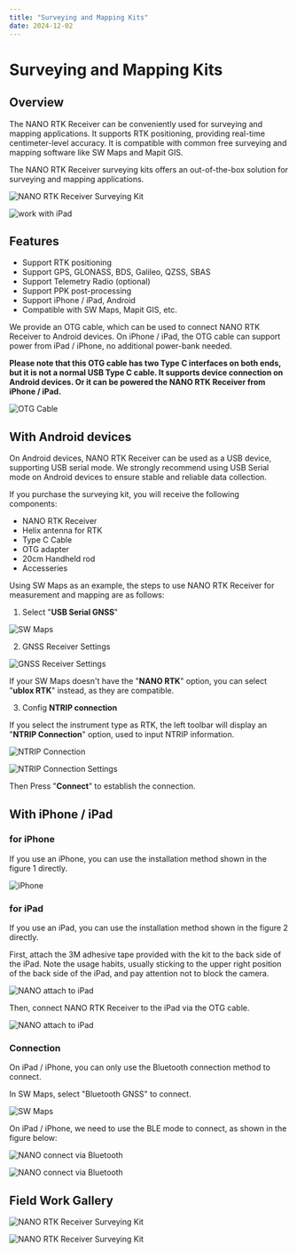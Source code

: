 ```yaml
---
title: "Surveying and Mapping Kits"
date: 2024-12-02
---
```

# Surveying and Mapping Kits

## Overview

The NANO RTK Receiver can be conveniently used for surveying and mapping applications. It supports RTK positioning, providing real-time centimeter-level accuracy.
It is compatible with common free surveying and mapping software like SW Maps and Mapit GIS.

The NANO RTK Receiver surveying kits offers an out-of-the-box solution for surveying and mapping applications.

![NANO RTK Receiver Surveying Kit](../../images/rtk/surveying-and-mapping/handheld_surveying_sets.png)

![work with iPad](../../images/rtk/surveying-and-mapping/nano-with-ipad-600x.png)

## Features

- Support RTK positioning
- Support GPS, GLONASS, BDS, Galileo, QZSS, SBAS
- Support Telemetry Radio (optional)
- Support PPK post-processing
- Support iPhone / iPad, Android
- Compatible with SW Maps, Mapit GIS, etc.
  
We provide an OTG cable, which can be used to connect NANO RTK Receiver to Android devices.
On iPhone / iPad, the OTG cable can support power from iPad / iPhone, no additional power-bank needed.

**Please note that this OTG cable has two Type C interfaces on both ends, but it is not a normal USB Type C cable. It supports device connection on Android devices. Or it can be powered the NANO RTK Receiver from iPhone / iPad.**

![OTG Cable](../../images/rtk/surveying-and-mapping/TYPE-C-OTG-CABLE-500x.png)

## With Android devices

On Android devices, NANO RTK Receiver can be used as a USB device, supporting USB serial mode.
We strongly recommend using USB Serial mode on Android devices to ensure stable and reliable data collection.

If you purchase the surveying kit, you will receive the following components:

- NANO RTK Receiver
- Helix antenna for RTK
- Type C Cable
- OTG adapter
- 20cm Handheld rod
- Accesseries

Using SW Maps as an example, the steps to use NANO RTK Receiver for measurement and mapping are as follows:

1. Select "**USB Serial GNSS**"

![SW Maps](../../images/rtk/surveying-and-mapping/sw-maps-0-01.png)

2. GNSS Receiver Settings

![GNSS Receiver Settings](../../images/rtk/surveying-and-mapping/sw-maps-0-02.png)

If your SW Maps doesn't have the "**NANO RTK**" option, you can select "**ublox RTK**" instead, as they are compatible.

3. Config **NTRIP connection**

If you select the instrument type as RTK, the left toolbar will display an "**NTRIP Connection**" option, used to input NTRIP information.

![NTRIP Connection](../../images/rtk/surveying-and-mapping/sw-maps-0-03.png)

![NTRIP Connection Settings](../../images/rtk/surveying-and-mapping/sw-maps-0-04.png)

Then Press "**Connect**" to establish the connection.

## With iPhone / iPad

### for iPhone

If you use an iPhone, you can use the installation method shown in the figure 1 directly.

![iPhone](../../images/rtk/surveying-and-mapping/handheld_surveying_sets-300x.png)

### for iPad

If you use an iPad, you can use the installation method shown in the figure 2 directly.

First, attach the 3M adhesive tape provided with the kit to the back side of the iPad. Note the usage habits, usually sticking to the upper right position of the back side of the iPad, and pay attention not to block the camera.

![NANO attach to iPad](../../images/rtk/surveying-and-mapping/nano-attched-on-the-back-side.png)

Then, connect NANO RTK Receiver to the iPad via the OTG cable.

![NANO attach to iPad](../../images/rtk/surveying-and-mapping/nano-with-ipad-300x.png)

### Connection

On iPad / iPhone, you can only use the Bluetooth connection method to connect.

In SW Maps, select "Bluetooth GNSS" to connect.

![SW Maps](../../images/rtk/surveying-and-mapping/sw-maps-0-01.png)

On iPad / iPhone, we need to use the BLE mode to connect, as shown in the figure below:

![NANO connect via Bluetooth](../../images/rtk/surveying-and-mapping/sw-maps-ipad-01.png)

![NANO connect via Bluetooth](../../images/rtk/surveying-and-mapping/sw-maps-ipad-02.png)

## Field Work Gallery

![NANO RTK Receiver Surveying Kit](../../images/rtk/surveying-and-mapping/nano-surveying-kits-1.png)

![NANO RTK Receiver Surveying Kit](../../images/rtk/surveying-and-mapping/nano-surveying-kits-ipad.png)
